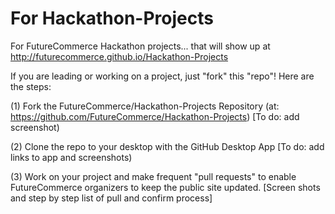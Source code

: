 # For Hackathon-Projects

For FutureCommerce Hackathon projects... that will show up at http://futurecommerce.github.io/Hackathon-Projects

If you are leading or working on a project, just "fork" this "repo"!  Here are the steps:

(1) Fork the FutureCommerce/Hackathon-Projects Repository (at: https://github.com/FutureCommerce/Hackathon-Projects)
[To do: add screenshot)

(2) Clone the repo to your desktop with the GitHub Desktop App
[To do: add links to app and screenshots)

(3) Work on your project and make frequent "pull requests" to enable FutureCommerce organizers to keep the public site updated.
[Screen shots and step by step list of pull and confirm process]

